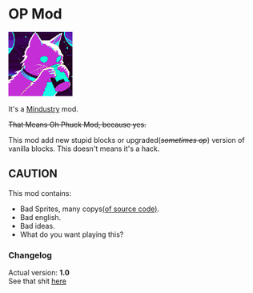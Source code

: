 # OP Mod

![Logo](icon.png)

It's a [Mindustry](https://mindustrygame.github.io) mod.

~~That Means Oh Phuck Mod, because yes.~~

This mod add new stupid blocks or upgraded(_~~sometimes op~~_) version of vanilla blocks. This doesn't means it's a hack.

## CAUTION

This mod contains:

- Bad Sprites, many copys[(of source code)](https://github.com/Anuken/Mindustry/blob/master/core/assets-raw/sprites/).
- Bad english.
- Bad ideas.
- What do you want playing this?

### Changelog

Actual version: **1.0** <br>
See that shit [here](Changelog.md)
